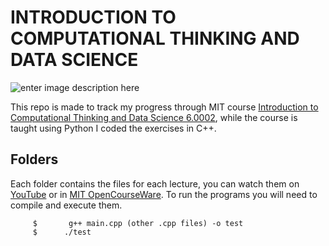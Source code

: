 # INTRODUCTION TO COMPUTATIONAL THINKING AND DATA SCIENCE
![enter image description here](https://ocw.mit.edu/images/mit-ol.png)

This repo is made to track my progress through MIT course [Introduction to Computational Thinking and Data Science 6.0002](https://ocw.mit.edu/courses/6-0002-introduction-to-computational-thinking-and-data-science-fall-2016/pages/syllabus/), while the course is taught using Python I coded the exercises in C++.

## Folders
Each folder contains the files for each lecture, you can watch them on [YouTube](https://www.youtube.com/playlist?list=PLUl4u3cNGP619EG1wp0kT-7rDE_Az5TNd) or in [MIT OpenCourseWare](https://ocw.mit.edu/courses/6-0002-introduction-to-computational-thinking-and-data-science-fall-2016/video_galleries/lecture-videos/).
To run the programs you will need to compile and execute them.

		 $		 g++ main.cpp (other .cpp files) -o test
		 $		./test

